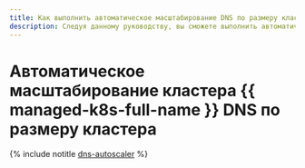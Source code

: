 ```yaml
---
title: Как выполнить автоматическое масштабирование DNS по размеру кластера {{ managed-k8s-full-name }}
description: Следуя данному руководству, вы сможете выполнить автоматическое масштабирование DNS по размеру кластера {{ managed-k8s-full-name }}.
---
```


# Автоматическое масштабирование кластера {{ managed-k8s-full-name }} DNS по размеру кластера

{% include notitle [dns-autoscaler](../../_tutorials/k8s/dns-autoscaler.md) %}
